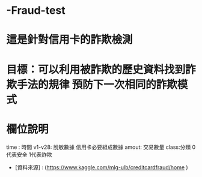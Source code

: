 # -Fraud-test
# 這是針對信用卡的詐欺檢測 
# 目標：可以利用被詐欺的歷史資料找到詐欺手法的規律  預防下一次相同的詐欺模式
# 欄位說明
time : 時間
v1-v28: 脫敏數據 信用卡必要組成數據
amout: 交易數量
class:分類 0代表安全 1代表詐欺


+ [資料來源] : (https://www.kaggle.com/mlg-ulb/creditcardfraud/home )


